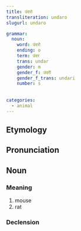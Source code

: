 ```yaml
---
title: उंदरो
transliteration: undaro
slugurl: undaro

grammar:
  noun:
    word: उंदरो
    ending: o
    term: उंदर
    trans: undar
    gender: m
    gender_f: उंदरी
    gender_f_trans: undari
    number: s
    
    
categories: 
  - animal
---
```


## Etymology

## Pronunciation

## Noun
### Meaning
1. mouse
2. rat

### Declension
<noun-decl :grammar="grammar"></noun-decl>
